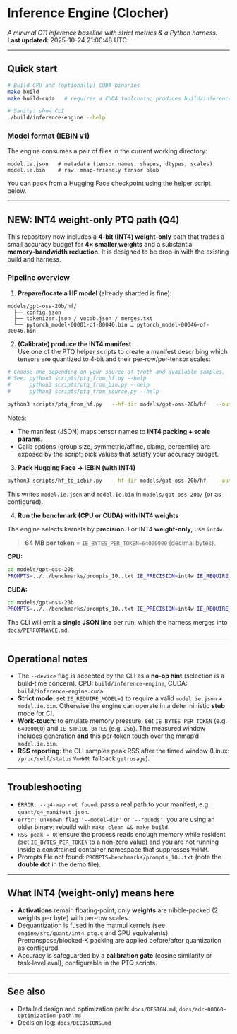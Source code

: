 # Inference Engine (Clocher)

_A minimal C11 inference baseline with strict metrics & a Python harness._  
**Last updated:** 2025-10-24 21:00:48 UTC

---

## Quick start

```bash
# Build CPU and (optionally) CUDA binaries
make build
make build-cuda   # requires a CUDA toolchain; produces build/inference-engine.cuda

# Sanity: show CLI
./build/inference-engine --help
```

### Model format (IEBIN v1)

The engine consumes a pair of files in the current working directory:

```
model.ie.json   # metadata (tensor names, shapes, dtypes, scales)
model.ie.bin    # raw, mmap‑friendly tensor blob
```

You can pack from a Hugging Face checkpoint using the helper script below.

---

## NEW: INT4 **weight‑only** PTQ path (Q4)

This repository now includes a **4‑bit (INT4) weight‑only** path that trades a small accuracy budget for **4× smaller weights** and a substantial **memory‑bandwidth reduction**. It is designed to be drop‑in with the existing build and harness.

### Pipeline overview

1) **Prepare/locate a HF model** (already sharded is fine):

```
models/gpt-oss-20b/hf/
  ├── config.json
  ├── tokenizer.json / vocab.json / merges.txt
  └── pytorch_model-00001-of-00046.bin … pytorch_model-00046-of-00046.bin
```

2) **(Calibrate) produce the INT4 manifest**  
Use one of the PTQ helper scripts to create a manifest describing which tensors are quantized to 4‑bit and their per‑row/per‑tensor scales:

```bash
# Choose one depending on your source of truth and available samples.
# See: python3 scripts/ptq_from_hf.py --help
#      python3 scripts/ptq_from_bin.py --help
#      python3 scripts/ptq_from_source.py --help

python3 scripts/ptq_from_hf.py   --hf-dir models/gpt-oss-20b/hf   --out quant/q4_manifest.json   --bits 4 --weights-only 1
```

Notes:
- The manifest (JSON) maps tensor names to **INT4 packing + scale params**.
- Calib options (group size, symmetric/affine, clamp, percentile) are exposed by the script; pick values that satisfy your accuracy budget.

3) **Pack Hugging Face → IEBIN (with INT4)**

```bash
python3 scripts/hf_to_iebin.py   --hf-dir models/gpt-oss-20b/hf   --out-dir models/gpt-oss-20b   --q4-map quant/q4_manifest.json
```

This writes `model.ie.json` and `model.ie.bin` in `models/gpt-oss-20b/` (or as configured).

4) **Run the benchmark (CPU or CUDA) with INT4 weights**

The engine selects kernels by **precision**. For INT4 **weight‑only**, use `int4w`.

> **64 MB per token** = `IE_BYTES_PER_TOKEN=64000000` (decimal bytes).

**CPU:**

```bash
cd models/gpt-oss-20b
PROMPTS=../../benchmarks/prompts_10..txt IE_PRECISION=int4w IE_REQUIRE_MODEL=1 IE_BYTES_PER_TOKEN=64000000 IE_STRIDE_BYTES=256 RUNS=3 make -C ../.. bench
```

**CUDA:**

```bash
cd models/gpt-oss-20b
PROMPTS=../../benchmarks/prompts_10..txt IE_PRECISION=int4w IE_REQUIRE_MODEL=1 IE_BYTES_PER_TOKEN=64000000 IE_STRIDE_BYTES=256 RUNS=3 make -C ../.. bench-cuda
```

The CLI will emit a **single JSON line** per run, which the harness merges into `docs/PERFORMANCE.md`.

---

## Operational notes

- The `--device` flag is accepted by the CLI as a **no‑op hint** (selection is a build‑time concern). CPU: `build/inference-engine`, CUDA: `build/inference-engine.cuda`.
- **Strict mode**: set `IE_REQUIRE_MODEL=1` to require a valid `model.ie.json` + `model.ie.bin`. Otherwise the engine can operate in a deterministic **stub** mode for CI.
- **Work‑touch**: to emulate memory pressure, set `IE_BYTES_PER_TOKEN` (e.g. `64000000`) and `IE_STRIDE_BYTES` (e.g. `256`). The measured window includes generation **and** this per‑token touch over the mmap’d `model.ie.bin`.
- **RSS reporting**: the CLI samples peak RSS after the timed window (Linux: `/proc/self/status` `VmHWM`, fallback `getrusage`).

---

## Troubleshooting

- `ERROR: --q4-map not found`: pass a real path to your manifest, e.g. `quant/q4_manifest.json`.
- `error: unknown flag '--model-dir'` or `'--rounds'`: you are using an older binary; rebuild with `make clean && make build`.
- `RSS peak = 0`: ensure the process reads enough memory while resident (set `IE_BYTES_PER_TOKEN` to a non‑zero value) and you are not running inside a constrained container namespace that suppresses `VmHWM`.
- Prompts file not found: `PROMPTS=benchmarks/prompts_10..txt` (note the **double dot** in the demo file).

---

## What INT4 (weight‑only) means here

- **Activations** remain floating‑point; only **weights** are nibble‑packed (2 weights per byte) with per‑row scales.
- Dequantization is fused in the matmul kernels (see `engine/src/quant/int4_ptq.c` and GPU equivalents). Pretranspose/blocked‑K packing are applied before/after quantization as configured.
- Accuracy is safeguarded by a **calibration gate** (cosine similarity or task‑level eval), configurable in the PTQ scripts.

---

## See also

- Detailed design and optimization path: `docs/DESIGN.md`, `docs/adr-00060-optimization-path.md`
- Decision log: `docs/DECISIONS.md`

